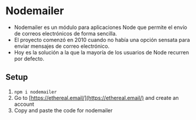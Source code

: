 # Nodemailer

* Nodemailer es un módulo para aplicaciones Node que permite el envío de correos electrónicos de forma sencilla.
* El proyecto comenzó en 2010 cuando no había una opción sensata para enviar mensajes de correo electrónico. 
* Hoy es la solución a la que la mayoría de los usuarios de Node recurren por defecto.


## Setup
1. `npm i nodemailer`
2. Go to [https://ethereal.email/](https://ethereal.email/) and create an account
3. Copy and paste the code for nodemailer